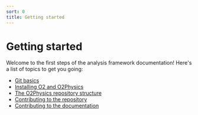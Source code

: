 ```yaml
---
sort: 0
title: Getting started
---
```


# Getting started

Welcome to the first steps of the analysis framework documentation! Here's a 
list of topics to get you going: 

- [Git basics]({{site.baseurl}}/docs/01-gettingstarted/gitbasics.html)
- [Installing O2 and O2Physics]({{site.baseurl}}/docs/01-gettingstarted/installing.html)
- [The O2Physics repository structure]({{site.baseurl}}/docs/01-gettingstarted/theo2physicsrepo.html)
- [Contributing to the repository]({{site.baseurl}}/docs/01-gettingstarted/contributingtocode.html)
- [Contributing to the documentation]({{site.baseurl}}/docs/01-gettingstarted/contributingtodocs.html)




